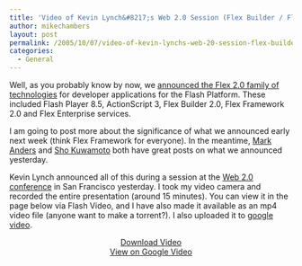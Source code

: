 ```yaml
---
title: 'Video of Kevin Lynch&#8217;s Web 2.0 Session (Flex Builder / Flash Player sneaks)'
author: mikechambers
layout: post
permalink: /2005/10/07/video-of-kevin-lynchs-web-20-session-flex-builder-flash-player-sneaks/
categories:
  - General
---
```



Well, as you probably know by now, we [announced the Flex 2.0 family of technologies][1] for developer applications for the Flash Platform. These included Flash Player 8.5, ActionScript 3, Flex Builder 2.0, Flex Framework 2.0 and Flex Enterprise services.

I am going to post more about the significance of what we announced early next week (think Flex Framework for everyone). In the meantime, [Mark Anders][2] and [Sho Kuwamoto][3] both have great posts on what we announced yesterday.

Kevin Lynch announced all of this during a session at the [Web 2.0 conference][4] in San Francisco yesterday. I took my video camera and recorded the entire presentation (around 15 minutes). You can view it in the page below via Flash Video, and I have also made it available as an mp4 video file (anyone want to make a torrent?). I also uploaded it to [google video][5].  
<!--more-->

  


<div align="center">
  <a href="/mesh/files/web20/kevin_lynch_web20.mp4">Download Video</a>
</div>

<div align="center">
  <a href="http://video.google.com/videoplay?docid=4762944544960468107">View on Google Video</a>
</div>

 [1]: http://www.macromedia.com/macromedia/proom/pr/2005/announcing_flex2.html?promoid=CSLL
 [2]: http://www.andersblog.com/archives/2005/10/flex_builder_2_1.html
 [3]: http://weblogs.macromedia.com/sho/archives/2005/10/zorn_flex_and_p.cfm
 [4]: http://www.web2con.com/
 [5]: http://video.google.com/videoplay?docid=4762944544960468107
